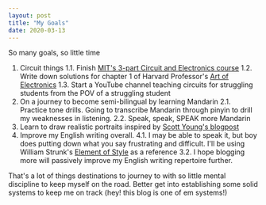 ```yaml
---
layout: post
title: "My Goals"
date: 2020-03-13
---
```


So many goals, so little time

1. Circuit things
  1.1. Finish [MIT's 3-part Circuit and Electronics course](https://www.edx.org/xseries/mitx-circuits-and-electronics)
  1.2. Write down solutions for chapter 1 of Harvard Professor's [Art of Electronics](https://www.cambridge.org/my/academic/subjects/physics/electronics-physicists/art-electronics-3rd-edition?format=HB&isbn=9780521809269)
  1.3. Start a YouTube channel teaching circuits for struggling students from the POV of a struggling student
2. On a journey to become semi-bilingual by learning Mandarin
  2.1. Practice tone drills. Going to transcribe Mandarin through pinyin to drill my weaknesses in listening.
  2.2. Speak, speak, SPEAK more Mandarin
3. Learn to draw realistic portraits inspired by [Scott Young's blogpost](https://www.scotthyoung.com/blog/myprojects/portrait-challenge/)
4. Improve my English writing overall. 
  4.1. I may be able to speak it, but boy does putting down what you say frustrating and difficult. I'll be using William Strunk's [Element of Style](https://www.goodreads.com/book/show/33514.The_Elements_of_Style) as a reference
  3.2. I hope blogging more will passively improve my English writing repertoire further.
  
That's a lot of things destinations to journey to with so little mental discipline to keep myself on the road. Better get into establishing some solid systems to keep me on track (hey! this blog is one of em systems!)
